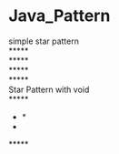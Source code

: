 # Java_Pattern
simple star pattern<br>
*****<br>
*****<br>
*****<br>
*****<br>
Star Pattern with void<br>
*****<br>
*   *<br>
*   <br>
*****<br>
